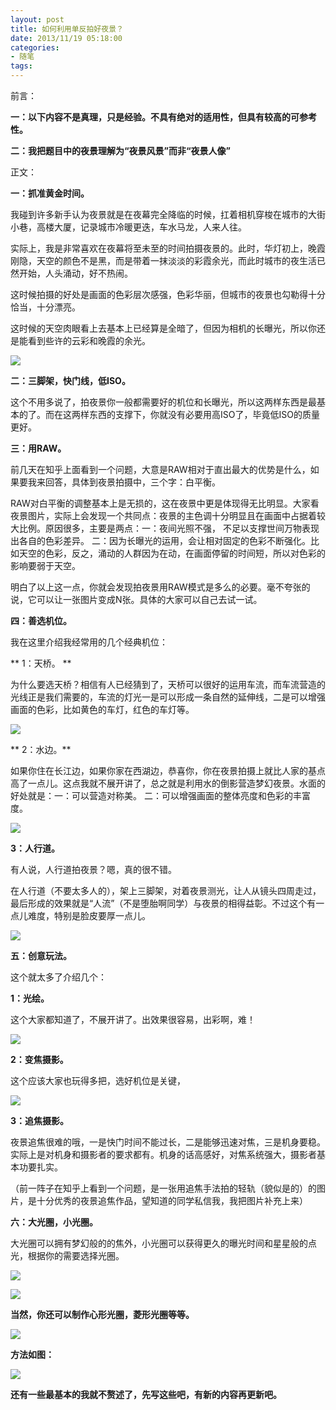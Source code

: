 ```yaml
---
layout: post
title: 如何利用单反拍好夜景？
date: 2013/11/19 05:18:00
categories: 
- 随笔
tags: 
---
```


前言：

**一：以下内容不是真理，只是经验。不具有绝对的适用性，但具有较高的可参考性。**

**二：我把题目中的夜景理解为“夜景风景”而非“夜景人像”**

正文：

**一：抓准黄金时间。**

我碰到许多新手认为夜景就是在夜幕完全降临的时候，扛着相机穿梭在城市的大街小巷，高楼大厦，记录城市冷暖更迭，车水马龙，人来人往。

实际上，我是非常喜欢在夜幕将至未至的时间拍摄夜景的。此时，华灯初上，晚霞刚隐，天空的颜色不是黑，而是带着一抹淡淡的彩霞余光，而此时城市的夜生活已然开始，人头涌动，好不热闹。

这时候拍摄的好处是画面的色彩层次感强，色彩华丽，但城市的夜景也勾勒得十分恰当，十分漂亮。

这时候的天空肉眼看上去基本上已经算是全暗了，但因为相机的长曝光，所以你还是能看到些许的云彩和晚霞的余光。

![](http://pics.naaln.com/blog/2019-01-14-062331.jpg)

**二：三脚架，快门线，低ISO。**

这个不用多说了，拍夜景你一般都需要好的机位和长曝光，所以这两样东西是最基本的了。而在这两样东西的支撑下，你就没有必要用高ISO了，毕竟低ISO的质量更好。

**三：用RAW。**

前几天在知乎上面看到一个问题，大意是RAW相对于直出最大的优势是什么，如果要我来回答，具体到夜景拍摄中，三个字：白平衡。

RAW对白平衡的调整基本上是无损的，这在夜景中更是体现得无比明显。大家看夜景图片，实际上会发现一个共同点：夜景的主色调十分明显且在画面中占据着较大比例。原因很多，主要是两点：一：夜间光照不强， 不足以支撑世间万物表现出各自的色彩差异。 二：因为长曝光的运用，会让相对固定的色彩不断强化。比如天空的色彩，反之，涌动的人群因为在动，在画面停留的时间短，所以对色彩的影响要弱于天空。

明白了以上这一点，你就会发现拍夜景用RAW模式是多么的必要。毫不夸张的说，它可以让一张图片变成N张。具体的大家可以自己去试一试。

**四：善选机位。**

我在这里介绍我经常用的几个经典机位：

** 1：天桥。 **

为什么要选天桥？相信有人已经猜到了，天桥可以很好的运用车流，而车流营造的光线正是我们需要的，车流的灯光一是可以形成一条自然的延伸线，二是可以增强画面的色彩，比如黄色的车灯，红色的车灯等。

![](http://pics.naaln.com/blog/2019-01-14-062332.jpg)

** 2：水边。**

如果你住在长江边，如果你家在西湖边，恭喜你，你在夜景拍摄上就比人家的基点高了一点儿。这点我就不展开讲了，总之就是利用水的倒影营造梦幻夜景。水面的好处就是：一：可以营造对称美。 二：可以增强画面的整体亮度和色彩的丰富度。

![](http://pics.naaln.com/blog/2019-01-14-62333.jpg)

**3：人行道。**

有人说，人行道拍夜景？嗯，真的很不错。

在人行道（不要太多人的），架上三脚架，对着夜景测光，让人从镜头四周走过，最后形成的效果就是“人流”（不是堕胎啊同学）与夜景的相得益彰。不过这个有一点儿难度，特别是脸皮要厚一点儿。

![](http://pics.naaln.com/blog/2019-01-14-062334.jpg)

**五：创意玩法。**

这个就太多了介绍几个：

**1：光绘。**

这个大家都知道了，不展开讲了。出效果很容易，出彩啊，难！

![](http://pics.naaln.com/blog/2019-01-14-062335.jpg)

**2：变焦摄影。**

这个应该大家也玩得多把，选好机位是关键，

![](http://pics.naaln.com/blog/2019-01-14-062336.jpg)

**3：追焦摄影。**

夜景追焦很难的哦，一是快门时间不能过长，二是能够迅速对焦，三是机身要稳。实际上是对机身和摄影者的要求都有。机身的话高感好，对焦系统强大，摄影者基本功要扎实。

（前一阵子在知乎上看到一个问题，是一张用追焦手法拍的轻轨（貌似是的）的图片，是十分优秀的夜景追焦作品，望知道的同学私信我，我把图片补充上来）

**六：大光圈，小光圈。**

大光圈可以拥有梦幻般的的焦外，小光圈可以获得更久的曝光时间和星星般的点光，根据你的需要选择光圈。

![](http://pics.naaln.com/blog/2019-01-14-062337.jpg)

![](http://pics.naaln.com/blog/2019-01-14-062338.jpg)

**当然，你还可以制作心形光圈，菱形光圈等等。**

![](http://pics.naaln.com/blog/2019-01-14-062339.jpg)

**方法如图：**

![](http://pics.naaln.com/blog/2019-01-14-062340.jpg)

**还有一些最基本的我就不赘述了，先写这些吧，有新的内容再更新吧。**
